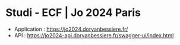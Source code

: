 # Studi - ECF | Jo 2024 Paris

- Application : https://jo2024.doryanbessiere.fr/
- API : https://jo2024-api.doryanbessiere.fr/swagger-ui/index.html

